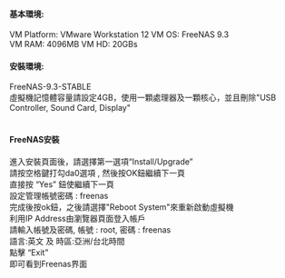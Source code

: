 #### 基本環境:<br>
VM Platform: VMware Workstation 12 VM OS: FreeNAS 9.3<br>
VM RAM: 4096MB VM HD: 20GBs<br>
#### 安裝環境:<br>
FreeNAS-9.3-STABLE<br>
虛擬機記憶體容量請設定4GB，使用一顆處理器及一顆核心，並且刪除"USB Controller, Sound Card, Display"<br>
<br>
#### FreeNAS安裝
進入安裝頁面後，請選擇第一選項“Install/Upgrade” <br>
請按空格鍵打勾da0選項 , 然後按OK鈕繼續下一頁<br>
直接按 “Yes” 鈕使繼續下一頁<br>
設定管理帳號密碼 : freenas<br>
完成後按ok鈕，之後請選擇"Reboot System"來重新啟動虛擬機<br>
利用IP Address由瀏覽器頁面登入帳戶<br>
請輸入帳號及密碼, 帳號 : root, 密碼 : freenas<br>
語言:英文 及 時區:亞洲/台北時間<br>
點擊 “Exit”<br>
即可看到Freenas界面<br>

